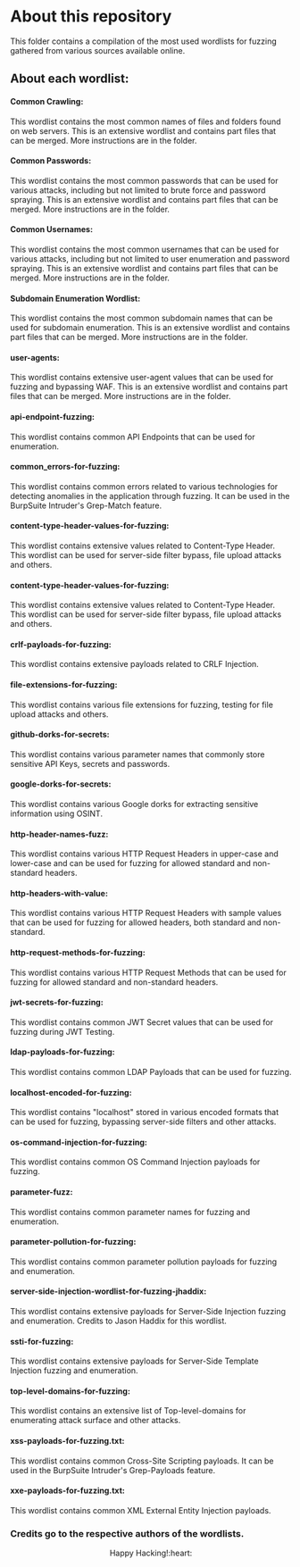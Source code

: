 # About this repository

This folder contains a compilation of the most used wordlists for fuzzing gathered from various sources available online.

## About each wordlist:

#### Common Crawling:
This wordlist contains the most common names of files and folders found on web servers. This is an extensive wordlist and contains part files that can be merged. More instructions are in the folder.

#### Common Passwords: 
This wordlist contains the most common passwords that can be used for various attacks, including but not limited to brute force and password spraying. This is an extensive wordlist and contains part files that can be merged. More instructions are in the folder.

#### Common Usernames: 
This wordlist contains the most common usernames that can be used for various attacks, including but not limited to user enumeration and password spraying. This is an extensive wordlist and contains part files that can be merged. More instructions are in the folder.

#### Subdomain Enumeration Wordlist: 
This wordlist contains the most common subdomain names that can be used for subdomain enumeration. This is an extensive wordlist and contains part files that can be merged. More instructions are in the folder.

#### user-agents: 
This wordlist contains extensive user-agent values that can be used for fuzzing and bypassing WAF. This is an extensive wordlist and contains part files that can be merged. More instructions are in the folder.

#### api-endpoint-fuzzing: 
This wordlist contains common API Endpoints that can be used for enumeration. 

#### common_errors-for-fuzzing: 
This wordlist contains common errors related to various technologies for detecting anomalies in the application through fuzzing. It can be used in the BurpSuite Intruder's Grep-Match feature.

#### content-type-header-values-for-fuzzing:
This wordlist contains extensive values related to Content-Type Header. This wordlist can be used for server-side filter bypass, file upload attacks and others.

#### content-type-header-values-for-fuzzing: 
This wordlist contains extensive values related to Content-Type Header. This wordlist can be used for server-side filter bypass, file upload attacks and others.

#### crlf-payloads-for-fuzzing: 
This wordlist contains extensive payloads related to CRLF Injection.

#### file-extensions-for-fuzzing: 
This wordlist contains various file extensions for fuzzing, testing for file upload attacks and others.

#### github-dorks-for-secrets: 
This wordlist contains various parameter names that commonly store sensitive API Keys, secrets and passwords.

#### google-dorks-for-secrets: 
This wordlist contains various Google dorks for extracting sensitive information using OSINT.

#### http-header-names-fuzz: 
This wordlist contains various HTTP Request Headers in upper-case and lower-case and can be used for fuzzing for allowed standard and non-standard headers.

#### http-headers-with-value: 
This wordlist contains various HTTP Request Headers with sample values that can be used for fuzzing for allowed headers, both standard and non-standard.

#### http-request-methods-for-fuzzing: 
This wordlist contains various HTTP Request Methods that can be used for fuzzing for allowed standard and non-standard headers.

#### jwt-secrets-for-fuzzing: 
This wordlist contains common JWT Secret values that can be used for fuzzing during JWT Testing.

#### ldap-payloads-for-fuzzing: 
This wordlist contains common LDAP Payloads that can be used for fuzzing.

#### localhost-encoded-for-fuzzing: 
This wordlist contains "localhost" stored in various encoded formats that can be used for fuzzing, bypassing server-side filters and other attacks.

#### os-command-injection-for-fuzzing: 
This wordlist contains common OS Command Injection payloads for fuzzing.

#### parameter-fuzz: 
This wordlist contains common parameter names for fuzzing and enumeration.

#### parameter-pollution-for-fuzzing: 
This wordlist contains common parameter pollution payloads for fuzzing and enumeration.

#### server-side-injection-wordlist-for-fuzzing-jhaddix: 
This wordlist contains extensive payloads for Server-Side Injection fuzzing and enumeration. Credits to Jason Haddix for this wordlist.

#### ssti-for-fuzzing: 
This wordlist contains extensive payloads for Server-Side Template Injection fuzzing and enumeration. 

#### top-level-domains-for-fuzzing: 
This wordlist contains an extensive list of Top-level-domains for enumerating attack surface and other attacks.

#### xss-payloads-for-fuzzing.txt: 
This wordlist contains common Cross-Site Scripting payloads. It can be used in the BurpSuite Intruder's Grep-Payloads feature.

#### xxe-payloads-for-fuzzing.txt: 
This wordlist contains common XML External Entity Injection payloads.

### Credits go to the respective authors of the wordlists.

<p align="center">
Happy Hacking!:heart:
</p> 
